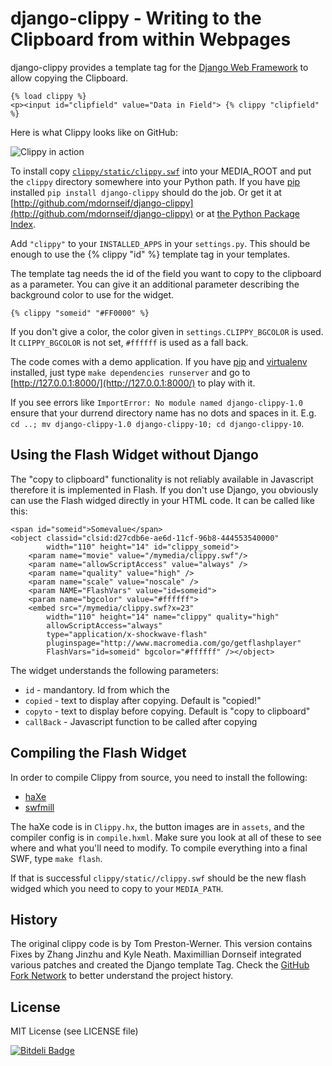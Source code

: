 django-clippy - Writing to the Clipboard from within Webpages
=============================================================

django-clippy provides a template tag for the [Django Web Framework][1] 
to allow copying the Clipboard.

    {% load clippy %}
    <p><input id="clipfield" value="Data in Field"> {% clippy "clipfield" %}

Here is what Clippy looks like on GitHub:

![Clippy in action](http://img.skitch.com/20090213-cjiawnwig8udf5a6qf1c45cne8.png)

To install copy [`clippy/static/clippy.swf`][2] into your MEDIA_ROOT and put the
`clippy` directory somewhere into your Python path. If you have [pip][3]
installed `pip install django-clippy` should do the job. Or get it at 
[http://github.com/mdornseif/django-clippy](http://github.com/mdornseif/django-clippy)
or at [the Python Package Index][4].

Add `"clippy"` to your
`INSTALLED_APPS` in your `settings.py`. This should be enough to use the
{% clippy "id" %} template tag in your templates.

The template tag needs the id of the field you want to copy to the clipboard
as a parameter. You can give it an additional parameter describing the
background color to use for the widget.

    {% clippy "someid" "#FF0000" %}

If you don't give a color, the color given in `settings.CLIPPY_BGCOLOR` is
used. It `CLIPPY_BGCOLOR` is not set, `#ffffff` is used as a fall back.

The code comes with a demo application. If you have [pip][3] and
[virtualenv][5] installed, just type `make dependencies runserver`
and go to [http://127.0.0.1:8000/](http://127.0.0.1:8000/) to play with it.

If you see errors like `ImportError: No module named django-clippy-1.0`
ensure that your durrend directory name has no dots and spaces in it.
E.g. `cd ..; mv django-clippy-1.0 django-clippy-10; cd django-clippy-10`.


[1]: http://www.djangoproject.com/
[2]: http://github.com/mdornseif/django-clippy/raw/master/clippy/static/clippy.swf
[3]: http://pypi.python.org/pypi/pip
[4]: http://pypi.python.org/pypi/django-clippy/
[5]: http://pypi.python.org/pypi/virtualenv


Using the Flash Widget without Django
-------------------------------------

The "copy to clipboard" functionality is not reliably available in Javascript
therefore it is implemented in Flash. If you don't use Django, you obviously
can use the Flash widged directly in your HTML code. It can be called like
this:

    <span id="someid">Somevalue</span>
    <object classid="clsid:d27cdb6e-ae6d-11cf-96b8-444553540000"
            width="110" height="14" id="clippy_someid">
        <param name="movie" value="/mymedia/clippy.swf"/>
        <param name="allowScriptAccess" value="always" />
        <param name="quality" value="high" />
        <param name="scale" value="noscale" />
        <param NAME="FlashVars" value="id=someid">
        <param name="bgcolor" value="#ffffff">
        <embed src="/mymedia/clippy.swf?x=23"
            width="110" height="14" name="clippy" quality="high"
            allowScriptAccess="always"
            type="application/x-shockwave-flash"
            pluginspage="http://www.macromedia.com/go/getflashplayer"
            FlashVars="id=someid" bgcolor="#ffffff" /></object>

The widget understands the following parameters:

* `id` - mandantory. Id from which the 
* `copied` - text to display after copying. Default is "copied!"
* `copyto` - text to display before copying. Default is "copy to clipboard"
* `callBack` - Javascript function to be called after copying



Compiling the Flash Widget
--------------------------

In order to compile Clippy from source, you need to install the following:

* [haXe](http://haxe.org/)
* [swfmill](http://swfmill.org/)

The haXe code is in `Clippy.hx`, the button images are in `assets`, and the
compiler config is in `compile.hxml`. Make sure you look at all of these to
see where and what you'll need to modify. To compile everything into a final
SWF, type `make flash`.

If that is successful `clippy/static//clippy.swf` should be the new flash
widged which you need to copy to your `MEDIA_PATH`.



History
-------

The original clippy code is by Tom Preston-Werner. This version contains
Fixes by Zhang Jinzhu and Kyle Neath. Maximillian Dornseif integrated various
patches and created the Django template Tag. Check the
[GitHub Fork Network][4] to better understand the project history.

[4]: http://github.com/mojombo/clippy/network



License
-------

MIT License (see LICENSE file)


[![Bitdeli Badge](https://d2weczhvl823v0.cloudfront.net/mdornseif/django-clippy/trend.png)](https://bitdeli.com/free "Bitdeli Badge")

